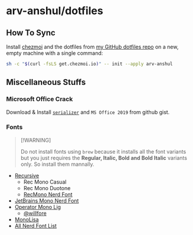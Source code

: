 # arv-anshul/dotfiles

## How To Sync

Install [chezmoi](https://www.chezmoi.io/) and the dotfiles from
[my GitHub dotfiles repo](https://github.com/arv-anshul/dotfiles) on a new, empty machine with a single command:

```bash
sh -c "$(curl -fsLS get.chezmoi.io)" -- init --apply arv-anshul
```

## Miscellaneous Stuffs

### Microsoft Office Crack

Download & Install [`serializer`](https://gist.github.com/zthxxx/9ddc171d00df98cbf8b4b0d8469ce90a) and `MS Office 2019`
from github gist.

### Fonts

> \[!WARNING\]
>
> Do not install fonts using `brew` because it installs all the font variants but you just requires the **Regular,
> Italic, Bold and Bold Italic** variants only. So install them mannally.

- [Recursive](https://github.com/arrowtype/recursive/releases/download/v1.085/ArrowType-Recursive-1.085.zip)
  - Rec Mono Casual
  - Rec Mono Duotone
  - [RecMono Nerd Font](https://github.com/ryanoasis/nerd-fonts/releases/download/v3.2.1/Recursive.zip)
- [JetBrains Mono Nerd Font](https://github.com/ryanoasis/nerd-fonts/releases/download/v3.2.1/JetBrainsMono.zip)
- [Operator Mono Lig](https://github.com/arv-anshul/dotfiles/tree/main/Fonts/OperatorMonoLig)
  - [@willfore](https://github.com/willfore/vscode_operator_mono_lig.git)
- [MonoLisa](others/fonts/MonoLisa)
- [All Nerd Font List](https://www.nerdfonts.com/font-downloads)
